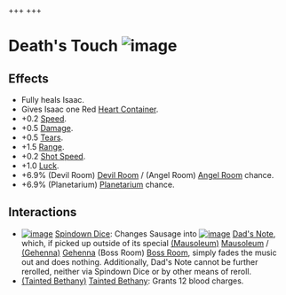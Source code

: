 +++
+++

 # Death's Touch ![image](/image/Death%27s_Touch.png) 


Effects
---------


* Fully heals Isaac.
* Gives Isaac one Red [Heart Container](/wiki/Heart_Container "Heart Container").
* +0.2 [Speed](/wiki/Speed "Speed").
* +0.5 [Damage](/wiki/Damage "Damage").
* +0.5 [Tears](/wiki/Tears "Tears").
* +1.5 [Range](/wiki/Range "Range").
* +0.2 [Shot Speed](/wiki/Shot_Speed "Shot Speed").
* +1.0 [Luck](/wiki/Luck "Luck").
* +6.9% (Devil Room) [Devil Room](/wiki/Devil_Room "Devil Room") / (Angel Room) [Angel Room](/wiki/Angel_Room "Angel Room") chance.
* +6.9% (Planetarium) [Planetarium](/wiki/Planetarium "Planetarium") chance.


Interactions
--------------


* [![image](/image/Spindown_Dice.png)](/wiki/Spindown_Dice "Spindown Dice") [Spindown Dice](/wiki/Spindown_Dice "Spindown Dice"): Changes Sausage into [![image](/image/Dad%27s_Note.png)](/wiki/Dad%27s_Note "Dad's Note") [Dad's Note](/wiki/Dad%27s_Note "Dad's Note"), which, if picked up outside of its special [(Mausoleum)](/wiki/Mausoleum "Mausoleum") [Mausoleum](/wiki/Mausoleum "Mausoleum") / [(Gehenna)](/wiki/Gehenna "Gehenna") [Gehenna](/wiki/Gehenna "Gehenna") (Boss Room) [Boss Room](/wiki/Boss_Room "Boss Room"), simply fades the music out and does nothing. Additionally, Dad's Note cannot be further rerolled, neither via Spindown Dice or by other means of reroll.
* [(Tainted Bethany)](/wiki/Tainted_Bethany "Tainted Bethany") [Tainted Bethany](/wiki/Tainted_Bethany "Tainted Bethany"): Grants 12 blood charges.


